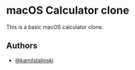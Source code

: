 # macOS Calculator clone

This is a basic macOS calculator clone.

## Authors

- [@kamilstalinski](https://www.github.com/kamilstalinski)

